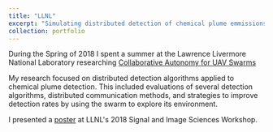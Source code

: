```yaml
---
title: "LLNL"
excerpt: "Simulating distributed detection of chemical plume emmissions using collaborative, autonomous robotic swarms<br/><img src='/files/llnl_ced/detection_resized.png'>"
collection: portfolio
---
```


During the Spring of 2018 I spent a summer at the Lawrence Livermore National Laboratory researching [Collaborative Autonomy for UAV Swarms](https://www.llnl.gov/news/laboratory-researchers-join-their-ai-enabled-counterparts-collaborative-autonomy)

My research focused on distributed detection algorithms applied to chemical plume detection. This included evaluations of several detection algorithms, distributed communication methods, and strategies to improve detection rates by using the swarm to explore its environment.

I presented a [poster](/files/llnl_ced/LLNL_CASIS_Poster.pdf) at LLNL's 2018 Signal and Image Sciences Workshop.

